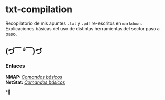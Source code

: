 # txt-compilation
Recopilatorio de mis apuntes `.txt` y `.pdf` re-escritos en `markdown`.  
Explicaciones básicas del uso de distintas herramientas del sector paso a paso.

## (づ￣ ³￣)づ

### Enlaces
__NMAP:__ [*Comandos básicos*](/docs/nmap.md)  
__NetStat:__ [*Comandos básicos*](/docs/netstat.md)

*👋 
